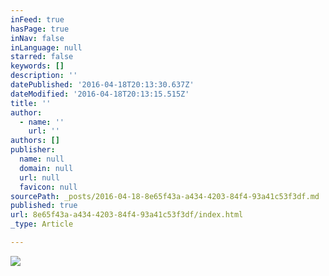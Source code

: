 ```yaml
---
inFeed: true
hasPage: true
inNav: false
inLanguage: null
starred: false
keywords: []
description: ''
datePublished: '2016-04-18T20:13:30.637Z'
dateModified: '2016-04-18T20:13:15.515Z'
title: ''
author:
  - name: ''
    url: ''
authors: []
publisher:
  name: null
  domain: null
  url: null
  favicon: null
sourcePath: _posts/2016-04-18-8e65f43a-a434-4203-84f4-93a41c53f3df.md
published: true
url: 8e65f43a-a434-4203-84f4-93a41c53f3df/index.html
_type: Article

---
```

![](https://the-grid-user-content.s3-us-west-2.amazonaws.com/a1f59534-e927-4a62-935c-87c6d36a4d51.jpg)